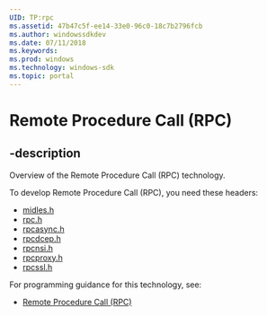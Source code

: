 ```yaml
---
UID: TP:rpc
ms.assetid: 47b47c5f-ee14-33e0-96c0-18c7b2796fcb
ms.author: windowssdkdev
ms.date: 07/11/2018
ms.keywords: 
ms.prod: windows
ms.technology: windows-sdk
ms.topic: portal
---
```


# Remote Procedure Call (RPC)

## -description

Overview of the Remote Procedure Call (RPC) technology.

To develop Remote Procedure Call (RPC), you need these headers:

 * [midles.h](../midles/index.md)
 * [rpc.h](../rpc/index.md)
 * [rpcasync.h](../rpcasync/index.md)
 * [rpcdcep.h](../rpcdcep/index.md)
 * [rpcnsi.h](../rpcnsi/index.md)
 * [rpcproxy.h](../rpcproxy/index.md)
 * [rpcssl.h](../rpcssl/index.md)

For programming guidance for this technology, see:
* [Remote Procedure Call (RPC)](/windows/desktop/rpc)

